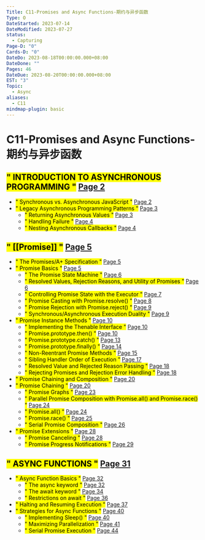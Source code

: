 ```yaml
---
Title: C11-Promises and Async Functions-期约与异步函数
Type: O
DateStarted: 2023-07-14
DateModified: 2023-07-27
status:
  - Capturing
Page-D: "0"
Cards-D: "0"
DateDo: 2023-08-18T00:00:00.000+08:00
DateDone: ""
Pages: 46
DateDue: 2023-08-20T00:00:00.000+08:00
EST: "3"
Topic:
  - Async
aliases:
  - C11
mindmap-plugin: basic
---
```


# C11-Promises and Async Functions-期约与异步函数

## <mark class="hltr-gray ">" INTRODUCTION TO ASYNCHRONOUS PROGRAMMING "</mark> [Page 2 ](zotero://open-pdf/library/items/B29JDDKZ?page=2&annotation=87HD5KV8)
- <mark class="hltr-gray ">" Synchronous vs. Asynchronous JavaScript "</mark> [Page 2 ](zotero://open-pdf/library/items/B29JDDKZ?page=2&annotation=T7VZVMG2)
- <mark class="hltr-gray ">" Legacy Asynchronous Programming Patterns "</mark> [Page 3 ](zotero://open-pdf/library/items/B29JDDKZ?page=3&annotation=WVS9RD3K)
    - <mark class="hltr-gray ">" Returning Asynchronous Values "</mark> [Page 3 ](zotero://open-pdf/library/items/B29JDDKZ?page=3&annotation=Y4VPYZ7N)
    - <mark class="hltr-gray ">" Handling Failure "</mark> [Page 4 ](zotero://open-pdf/library/items/B29JDDKZ?page=4&annotation=CX9HK66A)
    - <mark class="hltr-gray ">" Nesting Asynchronous Callbacks "</mark> [Page 4 ](zotero://open-pdf/library/items/B29JDDKZ?page=4&annotation=X4B7RWIM)

## <mark class="hltr-gray ">" [[Promise]] "</mark> [Page 5 ](zotero://open-pdf/library/items/B29JDDKZ?page=5&annotation=Q57QXZ97)
- <mark class="hltr-gray ">" The Promises/A+ Specification "</mark> [Page 5 ](zotero://open-pdf/library/items/B29JDDKZ?page=5&annotation=EDZU3EVS)
- <mark class="hltr-gray ">" Promise Basics "</mark> [Page 5 ](zotero://open-pdf/library/items/B29JDDKZ?page=5&annotation=HLA8W4MX)
    - <mark class="hltr-gray ">" The Promise State Machine "</mark> [Page 6 ](zotero://open-pdf/library/items/B29JDDKZ?page=6&annotation=6884JP5Z)
    - <mark class="hltr-gray ">" Resolved Values, Rejection Reasons, and Utility of Promises "</mark> [Page 6 ](zotero://open-pdf/library/items/B29JDDKZ?page=6&annotation=C3DRZJRP)
    - <mark class="hltr-gray ">" Controlling Promise State with the Executor "</mark> [Page 7 ](zotero://open-pdf/library/items/B29JDDKZ?page=7&annotation=9A8NHZCT)
    - <mark class="hltr-gray ">" Promise Casting with Promise.resolve() "</mark> [Page 8 ](zotero://open-pdf/library/items/B29JDDKZ?page=8&annotation=GD8FLWQK)
    - <mark class="hltr-gray ">" Promise Rejection with Promise.reject() "</mark> [Page 9 ](zotero://open-pdf/library/items/B29JDDKZ?page=9&annotation=DBWFW968)
    - <mark class="hltr-gray ">" Synchronous/Asynchronous Execution Duality "</mark> [Page 9 ](zotero://open-pdf/library/items/B29JDDKZ?page=9&annotation=447XVE92)
- <mark class="hltr-gray ">" Promise Instance Methods "</mark> [Page 10 ](zotero://open-pdf/library/items/B29JDDKZ?page=10&annotation=HXTNRGG6)
    - <mark class="hltr-gray ">" Implementing the Thenable Interface "</mark> [Page 10 ](zotero://open-pdf/library/items/B29JDDKZ?page=10&annotation=H4NJG45W)
    - <mark class="hltr-gray ">" Promise.prototype.then() "</mark> [Page 10 ](zotero://open-pdf/library/items/B29JDDKZ?page=10&annotation=DTZ9MQL4)
    - <mark class="hltr-gray ">" Promise.prototype.catch() "</mark> [Page 13 ](zotero://open-pdf/library/items/B29JDDKZ?page=13&annotation=GHVTXDX6)
    - <mark class="hltr-gray ">" Promise.prototype.finally() "</mark> [Page 14 ](zotero://open-pdf/library/items/B29JDDKZ?page=14&annotation=5ALD8H9A)
    - <mark class="hltr-gray ">" Non-Reentrant Promise Methods "</mark> [Page 15 ](zotero://open-pdf/library/items/B29JDDKZ?page=15&annotation=QE4QWB4D)
    - <mark class="hltr-gray ">" Sibling Handler Order of Execution "</mark> [Page 17 ](zotero://open-pdf/library/items/B29JDDKZ?page=17&annotation=FYLZLTHB)
    - <mark class="hltr-gray ">" Resolved Value and Rejected Reason Passing "</mark> [Page 18 ](zotero://open-pdf/library/items/B29JDDKZ?page=18&annotation=N28GCMRU)
    - <mark class="hltr-gray ">" Rejecting Promises and Rejection Error Handling "</mark> [Page 18 ](zotero://open-pdf/library/items/B29JDDKZ?page=18&annotation=C4CLAQGG)
- <mark class="hltr-gray ">" Promise Chaining and Composition "</mark> [Page 20 ](zotero://open-pdf/library/items/B29JDDKZ?page=20&annotation=UXTNJC4D)
- <mark class="hltr-gray ">" Promise Chaining "</mark> [Page 20 ](zotero://open-pdf/library/items/B29JDDKZ?page=20&annotation=WY3BYPPL)
    - <mark class="hltr-gray ">" Promise Graphs "</mark> [Page 23 ](zotero://open-pdf/library/items/B29JDDKZ?page=23&annotation=9HQT5XY4)
    - <mark class="hltr-gray ">" Parallel Promise Composition with Promise.all() and Promise.race() "</mark> [Page 24 ](zotero://open-pdf/library/items/B29JDDKZ?page=24&annotation=RUVCGTIF)
    - <mark class="hltr-gray ">" Promise.all() "</mark> [Page 24 ](zotero://open-pdf/library/items/B29JDDKZ?page=24&annotation=7BGLDVEI)
    - <mark class="hltr-gray ">" Promise.race() "</mark> [Page 25 ](zotero://open-pdf/library/items/B29JDDKZ?page=25&annotation=ZRRTLAWZ)
    - <mark class="hltr-gray ">" Serial Promise Composition "</mark> [Page 26 ](zotero://open-pdf/library/items/B29JDDKZ?page=26&annotation=ZCHLHRTI)
- <mark class="hltr-gray ">" Promise Extensions "</mark> [Page 28 ](zotero://open-pdf/library/items/B29JDDKZ?page=28&annotation=AY7GLGID)
    - <mark class="hltr-gray ">" Promise Canceling "</mark> [Page 28 ](zotero://open-pdf/library/items/B29JDDKZ?page=28&annotation=W8GCJATM)
    - <mark class="hltr-gray ">" Promise Progress Notifications "</mark> [Page 29 ](zotero://open-pdf/library/items/B29JDDKZ?page=29&annotation=4CK943DM)

## <mark class="hltr-gray ">" ASYNC FUNCTIONS "</mark> [Page 31 ](zotero://open-pdf/library/items/B29JDDKZ?page=31&annotation=6HB8222W)
- <mark class="hltr-gray ">" Async Function Basics "</mark> [Page 32 ](zotero://open-pdf/library/items/B29JDDKZ?page=32&annotation=TBKAZWZK)
    - <mark class="hltr-gray ">" The async keyword "</mark> [Page 32 ](zotero://open-pdf/library/items/B29JDDKZ?page=32&annotation=HW4WUDCD)
    - <mark class="hltr-gray ">" The await keyword "</mark> [Page 34 ](zotero://open-pdf/library/items/B29JDDKZ?page=34&annotation=ZIVFFBDN)
    - <mark class="hltr-gray ">" Restrictions on await "</mark> [Page 36 ](zotero://open-pdf/library/items/B29JDDKZ?page=36&annotation=QFTKCIRI)
- <mark class="hltr-gray ">" Halting and Resuming Execution "</mark> [Page 37 ](zotero://open-pdf/library/items/B29JDDKZ?page=37&annotation=ESTW95CU)
- <mark class="hltr-gray ">" Strategies for Async Functions "</mark> [Page 40 ](zotero://open-pdf/library/items/B29JDDKZ?page=40&annotation=FAZNQ6CU)
    - <mark class="hltr-gray ">" Implementing Sleep() "</mark> [Page 40 ](zotero://open-pdf/library/items/B29JDDKZ?page=40&annotation=LEZPWLU5)
    - <mark class="hltr-gray ">" Maximizing Parallelization "</mark> [Page 41 ](zotero://open-pdf/library/items/B29JDDKZ?page=41&annotation=8FB6HVYA)
    - <mark class="hltr-gray ">" Serial Promise Execution "</mark> [Page 44 ](zotero://open-pdf/library/items/B29JDDKZ?page=44&annotation=FGIZE58Q)